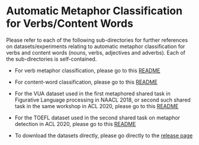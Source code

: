 # Automatic Metaphor Classification for Verbs/Content Words

Please refer to each of the following sub-directories for further references on datasets/experiments relating to automatic metaphor classification for verbs and content words (nouns, verbs, adjectives and adverbs). Each of the sub-directories is self-contained.

* For verb metaphor classification, please go to this [README](https://github.com/EducationalTestingService/metaphor/blob/master/verbs/README.md)

* For content-word classification, please go to this [README](https://github.com/EducationalTestingService/metaphor/blob/master/content-words/README.md)

* For the VUA dataset used in the first metaphored shared task in Figurative Language processing in NAACL 2018, or second such shared task in the same workshop in ACL 2020, please go to this [README](https://github.com/EducationalTestingService/metaphor/blob/master/NAACL-FLP-shared-task/README.md)

* For the TOEFL dataset used in the second shared task on metaphor detection in ACL 2020, please go to this [README](https://github.com/EducationalTestingService/metaphor/tree/master/TOEFL-release)

* To download the datasets directly, please go directly to the [release page](https://github.com/EducationalTestingService/metaphor/releases)

